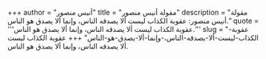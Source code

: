 +++
author = "أنيس منصور"
title = "مقولة أنيس منصور"
description = "مقولة أنيس منصور: عقوبة الكذاب ليست ألا يصدقه الناس، وإنما ألا يصدق هو الناس."
quote = '''عقوبة الكذاب ليست ألا يصدقه الناس، وإنما ألا يصدق هو الناس.'''
slug = "عقوبة-الكذاب-ليست-ألا-يصدقه-الناس،-وإنما-ألا-يصدق-هو-الناس"
+++
عقوبة الكذاب ليست ألا يصدقه الناس، وإنما ألا يصدق هو الناس.
